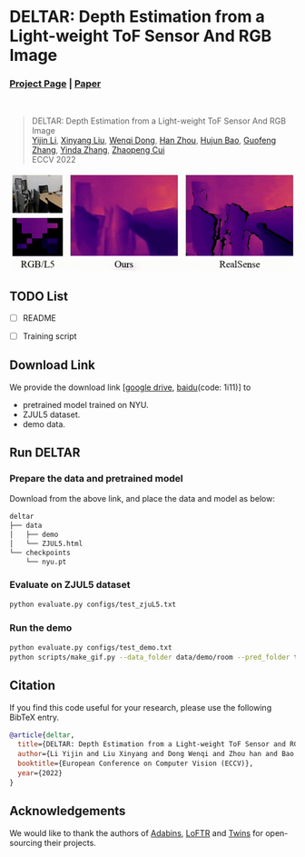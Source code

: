 # DELTAR: Depth Estimation from a Light-weight ToF Sensor And RGB Image
### [Project Page](https://zju3dv.github.io/deltar/) | [Paper](https://arxiv.org/pdf/2209.13362.pdf)
<br/>

> DELTAR: Depth Estimation from a Light-weight ToF Sensor And RGB Image  
> [Yijin Li](https://github.com/eugenelyj), [Xinyang Liu](https://github.com/QsingHuan), [Wenqi Dong](https://github.com/wqdong8), [Han Zhou](https://github.com/asdiuzd), [Hujun Bao](http://www.cad.zju.edu.cn/home/bao), [Guofeng Zhang](http://www.cad.zju.edu.cn/home/gfzhang), [Yinda Zhang](https://www.zhangyinda.com), [Zhaopeng Cui](https://zhpcui.github.io)  
> ECCV 2022

![Demo Video](https://github.com/eugenelyj/open_access_assets/raw/master/deltar/comp_realsense_short.gif)

## TODO List
- [ ] README
- [ ] Training script


## Download Link

We provide the download link [[google drive](https://drive.google.com/drive/folders/1ZGUdagrmFDr90Lm6qG1FkbZR_Tgpmr64?usp=share_link), [baidu](https://pan.baidu.com/s/13qoVoZejiRzmoJGkFJdh0w?pwd=1i11)(code: 1i11)] to
  - pretrained model trained on NYU.
  - ZJUL5 dataset.
  - demo data.


## Run DELTAR

### Prepare the data and pretrained model
Download from the above link, and place the data and model as below: 


```
deltar
├── data
│   ├── demo
│   └── ZJUL5.html
└── checkpoints
    └── nyu.pt
```

### Evaluate on ZJUL5 dataset

```bash
python evaluate.py configs/test_zjuL5.txt
```

### Run the demo

```bash
python evaluate.py configs/test_demo.txt
python scripts/make_gif.py --data_folder data/demo/room --pred_folder tmp/room
```


## Citation

If you find this code useful for your research, please use the following BibTeX entry.

```bibtex
@article{deltar,
  title={DELTAR: Depth Estimation from a Light-weight ToF Sensor and RGB Image},
  author={Li Yijin and Liu Xinyang and Dong Wenqi and Zhou han and Bao Hujun and Zhang Guofeng and Zhang Yinda and Cui Zhaopeng},
  booktitle={European Conference on Computer Vision (ECCV)},
  year={2022}
}
```

## Acknowledgements

We would like to thank the authors of [Adabins](https://github.com/shariqfarooq123/AdaBins), [LoFTR](https://github.com/zju3dv/LoFTR) and [Twins](https://github.com/Meituan-AutoML/Twins) for open-sourcing their projects.

